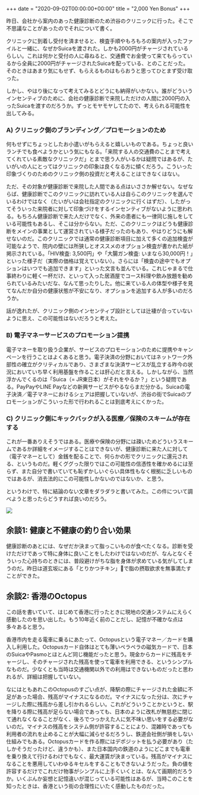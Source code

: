 +++
date = "2020-09-02T00:00:00+00:00"
title = "2,000 Yen Bonus"
+++

昨日、会社から案内のあった健康診断のため渋谷のクリニックに行った。そこで不思議なことがあったのでそれについて書く。

クリニックに到着し受付を済ませると、検査手順やもろもろの案内が入ったファイルと一緒に、なぜかSuicaを渡された。しかも2000円がチャージされているらしい。これは何かと受付の人に尋ねると、交通費でお金使って来てもらっているから全員に2000円がチャージされたSuicaを配っている、とのことだった。そのときはあまり気にもせず、もらえるものはもらおうと思ってひとまず受け取った。

しかし、やはり後になって考えてみるとどうにも納得がいかない。誰がどういうインセンティブのために、会社の健康診断で来院しただけの人間に2000円の入ったSuicaを渡すのだろうか。ずっとモヤモヤしてたので、考えられる可能性を出してみる。

### A) クリニック側のブランディング／プロモーションのため

何もせずにちょっとしたお小遣いがもらえると嬉しいものである。ちょっと良いランチでも食べようかという気にもなる。「来院する人の交通費のことまで考えてくれている素敵なクリニックだ」とまで思う人がいるかは疑問ではあるが、たいがいの人にとってはクリニックの印象は良くなる方に傾くだろう。こういった印象づくりのためのクリニック側の投資だと考えることはできなくはない。

ただ、その対象が健康診断で来院した人間である点はいささか解せない。なぜならば、健康診断でこのクリニックに訪れている人は自らこのクリニックを選んでいるわけではなく（たいがいは会社指定のクリニックに行くはずだ）、したがってそういった来院者に対して印象づけをするインセンティブがないように思われる。もちろん健康診断で来た人だけでなく、外来の患者にも一律同じ施しをしている可能性もあるし、そこは分からない。ただ、このクリニックはどうも健康診断をメインの事業として運営されている様子だったのもあり、やはりどうにも解せないのだ。このクリニックでは通常の健康診断項目に加えて多くの追加検査が可能なようで、院内の壁には所狭しとオススメのオプション検査が書かれた紙が掲示されている。「HIV検査: 3,500円」や「大腸ガン検査: いまなら30,000円！」といった様子だ（実際の価格は覚えていない）。さらには「検査の途中でもオプションはいつでも追加できます」といった文言も並んでいる。これじゃまるで仕事終わりに軽く一杯だけ、といって入った居酒屋でコース料理や飲み放題を勧められているみたいだな、なんて思ったりした。他に来ている人の体型や様子を見てなんだか自分の健康状態が不安になり、オプションを追加する人が多いのだろうか。

話が逸れたが、クリニック側のインセンティブ設計としては辻褄が合っていないように思え、この可能性はないだろうと考えた。

### B) 電子マネーサービスのプロモーション提携

電子マネーを取り扱う企業が、サービスのプロモーションのために提携やキャンペーンを行うことはよくあると思う。電子決済の分野においてはネットワーク外部性の確立がクリティカルであり、さまざまな決済サービスが乱立する昨今の状況においていち早く利用基盤を作ることは肝心だと言える。しかしながら、当然浮かんでくるのは「Suica（= JR東日本）がそれをやるか？」という疑問である。PayPayやLINE Payなどの新興サービスがやるならまだ分かる。Suicaの電子決済／電子マネーにおけるシェアは把握していないが、渋谷の街でSuicaのプロモーションがこういった形で行われることは到底考えにくかった。

### C) クリニック側にキックバックが入る医療／保険のスキームが存在する

これが一番ありえそうではある。医療や保険の分野には疎いためどういうスキームであるか詳細をイメージすることはできないが、健康診断に来た人に対して（電子マネーとして）金銭を配ることで、何らかの形でクリニックに還元される、というものだ。軽くググった限りではこの可能性の信憑性を確かめるには至らず、また自分で書いていても恥ずかしいぐらい具体性もなく根拠に乏しいものではあるが、消去法的にこの可能性しかないのではないか、と思う。

というわけで、特に結論のない文章をダラダラと書いてみた。この件について調べようと思ったらどうすれば良いのだろう。

![](/static/20200902/suica.jpg)

## 余談1: 健康と不健康の釣り合い効果

健康診断のあとには、なぜだか決まって脂っこいものが食べたくなる。診断を受けただけであって特に身体に良いことをしたわけではないのだが、なんとなくそういった心持ちのときには、普段避けがちな脂を身体が求めている気がしてしまうのだ。昨日は道玄坂にある「とりかつチキン」で脂の摂取欲求を無事満たすことができた。

## 余談2: 香港のOctopus

この話を書いていて、はじめて香港に行ったときに現地の交通システムにえらく感動したのを思い出した。もう10年近く前のことだし、記憶が不確かな点は多々あると思う。

香港市内を走る電車に乗るにあたって、Octopusという電子マネー／カードを購入し利用した。Octopusカード自体はとても薄いペラペラの磁気カードで、日本のSuicaやPasmoとほとんど同じ機能だったと思う。現金からカードに残高をチャージし、そのチャージされた残高を使って電車を利用できる、というシンプルなものだ。少なくとも当時は交通機関以外での利用はできないものだったと思われるが、詳細は把握していない。

なにはともあれこのOctopusのすごい点が、降駅の際にチャージされた金額に不足があった場合、残高がマイナスになるのだ。マイナスになった分は、次にチャージした際に残高から差し引かれるらしい。これがどういうことかというと、駅を降りる際に残高が足らない場合であっても、日本のように改札が無慈悲に閉じて通れなくなることがなく、後ろでつっかえた人に気不味い思いをする必要がないのだ。マイナスの残高をシステム側が許容することにより、混雑時であっても利用者の流れを止めることが大幅に減らせるだろうし、鉄道会社側が損をしない仕組みでもある。Octopusカードを作る際にはデポジットを払う必要があり（たしかそうだったけど、違うかも）、また日本国内の鉄道のようにどこまでも電車を乗り換えて行けるわけでもなく、最大運賃が決まっている。残高がマイナスになることを悪用していわゆるキセルをすることもできないようだった。負の値を許容するだけでこれだけ物事がシンプルに上手くいくとは、なんて画期的だろうか。いくぶんか妄想と記憶違いが混じっている可能性はあるが、当時このことを知ったときは、香港という街の合理性にいたく感動したものだった。
